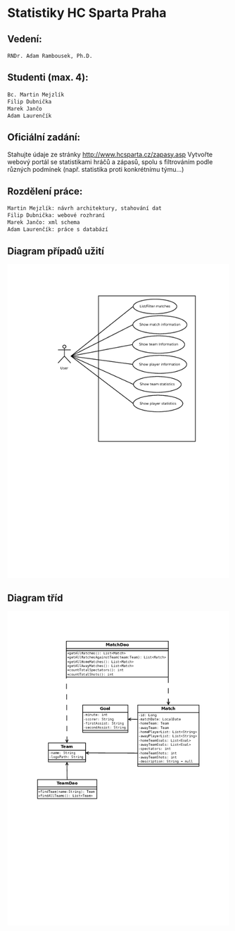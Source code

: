# Statistiky HC Sparta Praha
## Vedení:

    RNDr. Adam Rambousek, Ph.D. 

## Studenti (max. 4):

    Bc. Martin Mejzlík
    Filip Dubnička
    Marek Jančo
    Adam Laurenčík
    
## Oficiální zadání:
Stahujte údaje ze stránky http://www.hcsparta.cz/zapasy.asp
Vytvořte webový portál se statistikami hráčů a zápasů, spolu s filtrováním podle různých podmínek (např. statistika proti konkrétnímu týmu...)

## Rozdělení práce:
    Martin Mejzlík: návrh architektury, stahování dat
    Filip Dubnička: webové rozhraní
    Marek Jančo: xml schema
    Adam Laurenčík: práce s databází
    
## Diagram případů užití
![alt text](https://github.com/martinm1/PB138/blob/devel/use-case.png?raw=true)

## Diagram tříd
![alt text](https://github.com/martinm1/PB138/blob/devel/class.png?raw=true)
